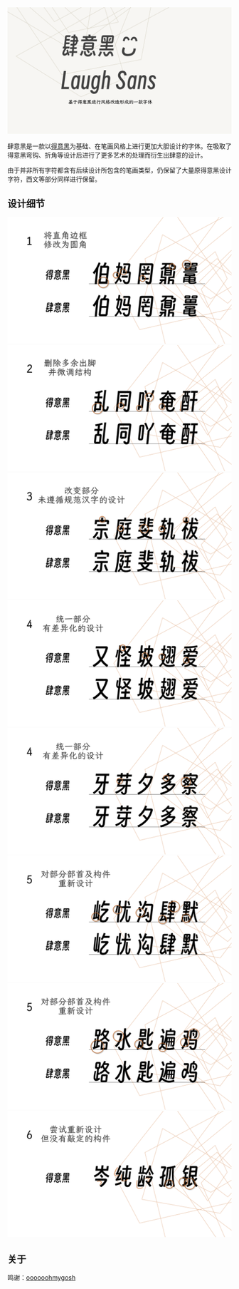 

<img src="intro\intro.png">


肆意黑是一款以[得意黑](https://github.com/atelier-anchor/smiley-sans)为基础、在笔画风格上进行更加大胆设计的字体。在吸取了得意黑弯钩、折角等设计后进行了更多艺术的处理而衍生出肆意的设计。

由于并非所有字符都含有后续设计所包含的笔画类型，仍保留了大量原得意黑设计字符，西文等部分同样进行保留。

## 设计细节

<img src="intro\intro01.png">
<img src="intro\intro02.png">
<img src="intro\intro03.png">
<img src="intro\intro04.png">
<img src="intro\intro05.png">
<img src="intro\intro06.png">
<img src="intro\intro07.png">
<img src="intro\intro08.png">

## 关于

鸣谢：[oooooohmygosh](https://space.bilibili.com/38053181)